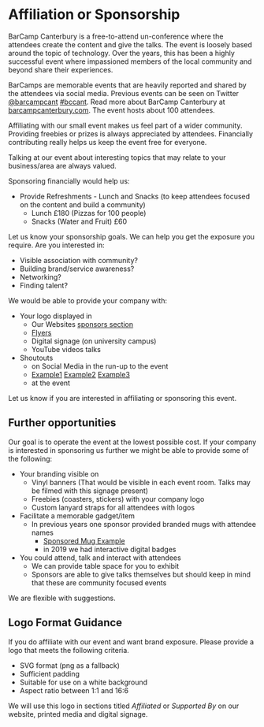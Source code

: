 Affiliation or Sponsorship
==========================

BarCamp Canterbury is a free-to-attend un-conference where the attendees create the content and give the talks. The event is loosely based around the topic of technology. Over the years, this has been a highly successful event where impassioned members of the local community and beyond share their experiences.

BarCamps are memorable events that are heavily reported and shared by the attendees via social media. Previous events can be seen on Twitter [@barcampcant](https://twitter.com/barcampcant) [#bccant](https://twitter.com/search?q=%23bccant). Read more about BarCamp Canterbury at [barcampcanterbury.com](https://barcampcanterbury.com/). The event hosts about 100 attendees.

Affiliating with our small event makes us feel part of a wider community.
Providing freebies or prizes is always appreciated by attendees.
Financially contributing really helps us keep the event free for everyone.

Talking at our event about interesting topics that may relate to your business/area are always valued.

Sponsoring financially would help us:
* Provide Refreshments - Lunch and Snacks (to keep attendees focused on the content and build a community)
    * Lunch £180 (Pizzas for 100 people)
    * Snacks (Water and Fruit) £60

Let us know your sponsorship goals. We can help you get the exposure you require.
Are you interested in:
* Visible association with community?
* Building brand/service awareness?
* Networking?
* Finding talent?

We would be able to provide your company with:
* Your logo displayed in
    * Our Websites [sponsors section](http://barcampcanterbury.com/#sponsors)
    * [Flyers](https://twitter.com/codeHarbour/status/1126086479422341120)
    * Digital signage (on university campus)
    * YouTube videos talks
* Shoutouts
    * on Social Media in the run-up to the event
    * [Example1](https://twitter.com/barcampcant/status/1136278431929384961) [Example2](https://twitter.com/barcampcant/status/1129743602504982528) [Example3](https://twitter.com/barcampcant/status/1117764563775172609)
    * at the event

Let us know if you are interested in affiliating or sponsoring this event.


Further opportunities
---------------------

Our goal is to operate the event at the lowest possible cost.
If your company is interested in sponsoring us further we might be able to provide some of the following:

* Your branding visible on
    * Vinyl banners (That would be visible in each event room. Talks may be filmed with this signage present)
    * Freebies (coasters, stickers) with your company logo
    * Custom lanyard straps for all attendees with logos
* Facilitate a memorable gadget/item
    * In previous years one sponsor provided branded mugs with attendee names
        * [Sponsored Mug Example](https://twitter.com/ItsCooperful/status/329155110422843392)
        * in 2019 we had interactive digital badges
* You could attend, talk and interact with attendees
    * We can provide table space for you to exhibit
    * Sponsors are able to give talks themselves but should keep in mind that these are community focused events

We are flexible with suggestions.


Logo Format Guidance
--------------------

If you do affiliate with our event and want brand exposure. Please provide a logo that meets the following criteria.
* SVG format (png as a fallback)
* Sufficient padding
* Suitable for use on a white background
* Aspect ratio between 1:1 and 16:6

We will use this logo in sections titled _Affiliated_ or _Supported By_ on our website, printed media and digital signage.
